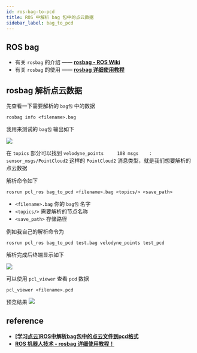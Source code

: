 ```yaml
---
id: ros-bag-to-pcd
title: ROS 中解析 bag 包中的点云数据
sidebar_label: bag_to_pcd
---
```


## ROS bag
- 有关 `rosbag` 的介绍 —— **[rosbag - ROS Wiki](http://wiki.ros.org/rosbag/)**
- 有关 `rosbag` 的使用 —— **[rosbag 详细使用教程](https://zhuanlan.zhihu.com/p/151444739)**

## rosbag 解析点云数据
先查看一下需要解析的 `bag包` 中的数据

``` shell
rosbag info <filename>.bag
```

我用来测试的 `bag包` 输出如下

![](https://pictures-1304295136.cos.ap-guangzhou.myqcloud.com/screenshot/ubuntu/ros/ros-info-bag.png)

在 `topics` 部分可以找到 `velodyne_points     108 msgs    : sensor_msgs/PointCloud2` 这样的 `PointCloud2` 消息类型，就是我们想要解析的点云数据

解析命令如下
``` shell
rosrun pcl_ros bag_to_pcd <filename>.bag <topics/> <save_path>
```
- `<filename>.bag` 你的 `bag包` 名字
- `<topics/>` 需要解析的节点名称
- `<save_path>` 存储路径

例如我自己的解析命令为

``` shell
rosrun pcl_ros bag_to_pcd test.bag velodyne_points test_pcd
```

解析完成后终端显示如下

![](https://pictures-1304295136.cos.ap-guangzhou.myqcloud.com/screenshot/ubuntu/ros/bag_to_pcd.png)

可以使用 `pcl_viewer` 查看 `pcd` 数据

``` shell
pcl_viewer <filename>.pcd
```

预览结果
![](https://pictures-1304295136.cos.ap-guangzhou.myqcloud.com/screenshot/ubuntu/ros/pcl_viewer.png)

## reference
- **[[学习点云]ROS中解析bag包中的点云文件到pcd格式](https://blog.csdn.net/KYJL888/article/details/103118213?utm_medium=distribute.pc_relevant.none-task-blog-baidujs_title-0&spm=1001.2101.3001.4242)**
- **[ROS 机器人技术 - rosbag 详细使用教程！](https://zhuanlan.zhihu.com/p/151444739)**
